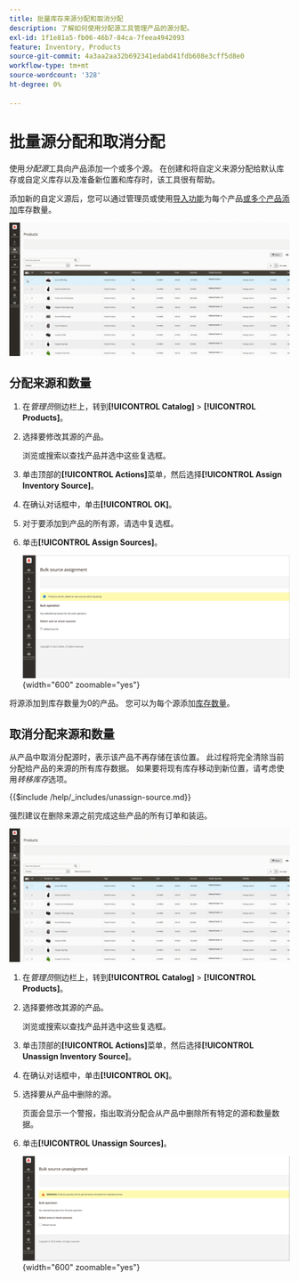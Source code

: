 ```yaml
---
title: 批量库存来源分配和取消分配
description: 了解如何使用分配源工具管理产品的源分配。
exl-id: 1f1e81a5-fb06-46b7-84ca-7feea4942093
feature: Inventory, Products
source-git-commit: 4a3aa2aa32b692341edabd41fdb608e3cff5d8e0
workflow-type: tm+mt
source-wordcount: '328'
ht-degree: 0%

---
```


# 批量源分配和取消分配

使用&#x200B;_分配源_&#x200B;工具向产品添加一个或多个源。 在创建和将自定义来源分配给默认库存或自定义库存以及准备新位置和库存时，该工具很有帮助。

添加新的自定义源后，您可以通过管理员或使用[导入功能](quantities-assign-per-product.md)为每个产品[或多个产品添加](inventory-import-export.md)库存数量。

![为所选产品添加库存源](assets/inventory-bulk-assign-sources.gif)

## 分配来源和数量

1. 在&#x200B;_管理员_&#x200B;侧边栏上，转到&#x200B;**[!UICONTROL Catalog]** > **[!UICONTROL Products]**。

1. 选择要修改其源的产品。

   浏览或搜索以查找产品并选中这些复选框。

1. 单击顶部的&#x200B;**[!UICONTROL Actions]**&#x200B;菜单，然后选择&#x200B;**[!UICONTROL Assign Inventory Source]**。

1. 在确认对话框中，单击&#x200B;**[!UICONTROL OK]**。

1. 对于要添加到产品的所有源，请选中复选框。

1. 单击&#x200B;**[!UICONTROL Assign Sources]**。

   ![选择产品以添加源](assets/inventory-bulk-assign-sources-summary.png){width="600" zoomable="yes"}

将源添加到库存数量为0的产品。 您可以为每个源添加[库存数量](quantities-assign-per-product.md)。

## 取消分配来源和数量

从产品中取消分配源时，表示该产品不再存储在该位置。 此过程将完全清除当前分配给产品的来源的所有库存数据。 如果要将现有库存移动到新位置，请考虑使用&#x200B;_转移库存_&#x200B;选项。

{{$include /help/_includes/unassign-source.md}}

强烈建议在删除来源之前完成这些产品的所有订单和装运。

![取消分配所选产品的源](assets/inventory-bulk-unassign-sources.gif)

1. 在&#x200B;_管理员_&#x200B;侧边栏上，转到&#x200B;**[!UICONTROL Catalog]** > **[!UICONTROL Products]**。

1. 选择要修改其源的产品。

   浏览或搜索以查找产品并选中这些复选框。

1. 单击顶部的&#x200B;**[!UICONTROL Actions]**&#x200B;菜单，然后选择&#x200B;**[!UICONTROL Unassign Inventory Source]**。

1. 在确认对话框中，单击&#x200B;**[!UICONTROL OK]**。

1. 选择要从产品中删除的源。

   页面会显示一个警报，指出取消分配会从产品中删除所有特定的源和数量数据。

1. 单击&#x200B;**[!UICONTROL Unassign Sources]**。

   ![从所选产品中删除源](assets/inventory-bulk-unassign-sources-summary.png){width="600" zoomable="yes"}

<!-- Last updated from includes: 2022-08-30 15:36:09 -->
